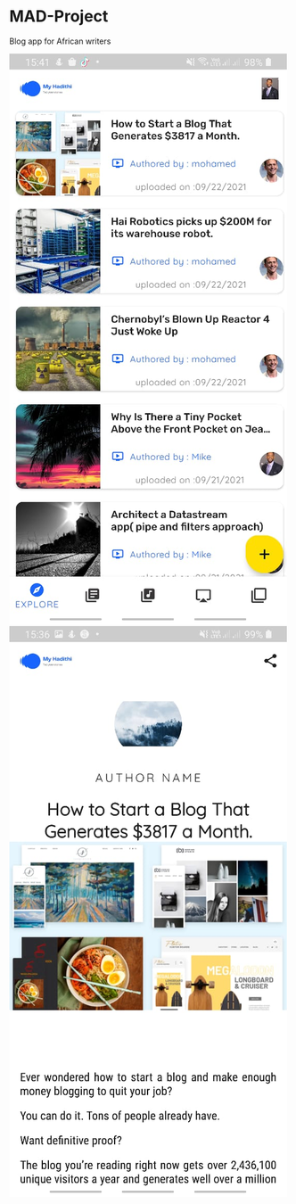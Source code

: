 # MAD-Project
Blog app for African writers

![Project Image 2](app/myhadithi-2.jpeg)
![Project Image 1](app/myhadithi-1.jpeg)
